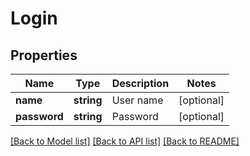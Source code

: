 # Login

## Properties
Name | Type | Description | Notes
------------ | ------------- | ------------- | -------------
**name** | **string** | User name | [optional] 
**password** | **string** | Password | [optional] 

[[Back to Model list]](../../README.md#documentation-for-models) [[Back to API list]](../../README.md#documentation-for-api-endpoints) [[Back to README]](../../README.md)

